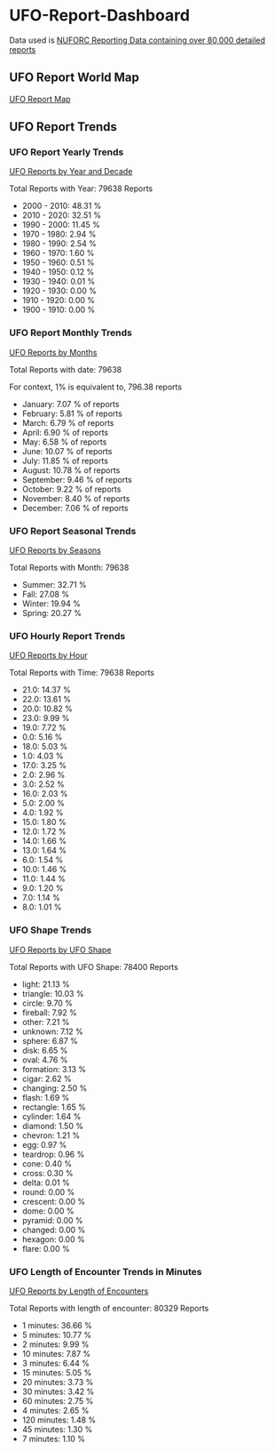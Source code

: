 # UFO-Report-Dashboard

Data used is [NUFORC Reporting Data containing over 80,000 detailed reports](https://www.kaggle.com/NUFORC/ufo-sightings)

## UFO Report World Map
[UFO Report Map](https://8codebuff8.github.io/UFO-Report-Dashboard/html/global_map.html)

## UFO Report Trends


### UFO Report Yearly Trends
[UFO Reports by Year and Decade](https://8codebuff8.github.io/UFO-Report-Dashboard/html/years.html)

Total Reports with Year: 79638 Reports

* 2000 - 2010:  48.31 %
* 2010 - 2020:  32.51 %
* 1990 - 2000:  11.45 %
* 1970 - 1980:  2.94 %
* 1980 - 1990:  2.54 %
* 1960 - 1970:  1.60 %
* 1950 - 1960:  0.51 %
* 1940 - 1950:  0.12 %
* 1930 - 1940:  0.01 %
* 1920 - 1930:  0.00 %
* 1910 - 1920:  0.00 %
* 1900 - 1910:  0.00 %

### UFO Report Monthly Trends
[UFO Reports by Months](https://8codebuff8.github.io/UFO-Report-Dashboard/html/months.html)

Total Reports with date:  79638

For context, 1% is equivalent to, 796.38 reports

* January: 7.07 % of reports
* February: 5.81 % of reports
* March: 6.79 % of reports
* April: 6.90 % of reports
* May: 6.58 % of reports
* June: 10.07 % of reports
* July: 11.85 % of reports
* August: 10.78 % of reports
* September: 9.46 % of reports
* October: 9.22 % of reports
* November: 8.40 % of reports
* December: 7.06 % of reports

### UFO Report Seasonal Trends
[UFO Reports by Seasons](https://8codebuff8.github.io/UFO-Report-Dashboard/html/seasons.html)

Total Reports with Month: 79638

* Summer:  32.71 %
* Fall:  27.08 %
* Winter:  19.94 %
* Spring:  20.27 %

### UFO Hourly Report Trends
[UFO Reports by Hour](https://8codebuff8.github.io/UFO-Report-Dashboard/html/hours.html)

Total Reports with Time: 79638 Reports

* 21.0: 14.37 %
* 22.0: 13.61 %
* 20.0: 10.82 %
* 23.0: 9.99 %
* 19.0: 7.72 %
* 0.0: 5.16 %
* 18.0: 5.03 %
* 1.0: 4.03 %
* 17.0: 3.25 %
* 2.0: 2.96 %
* 3.0: 2.52 %
* 16.0: 2.03 %
* 5.0: 2.00 %
* 4.0: 1.92 %
* 15.0: 1.80 %
* 12.0: 1.72 %
* 14.0: 1.66 %
* 13.0: 1.64 %
* 6.0: 1.54 %
* 10.0: 1.46 %
* 11.0: 1.44 %
* 9.0: 1.20 %
* 7.0: 1.14 %
* 8.0: 1.01 %

### UFO Shape Trends
[UFO Reports by UFO Shape](https://8codebuff8.github.io/UFO-Report-Dashboard/html/shapes.html)

Total Reports with UFO Shape: 78400 Reports

* light: 21.13 %
* triangle: 10.03 %
* circle: 9.70 %
* fireball: 7.92 %
* other: 7.21 %
* unknown: 7.12 %
* sphere: 6.87 %
* disk: 6.65 %
* oval: 4.76 %
* formation: 3.13 %
* cigar: 2.62 %
* changing: 2.50 %
* flash: 1.69 %
* rectangle: 1.65 %
* cylinder: 1.64 %
* diamond: 1.50 %
* chevron: 1.21 %
* egg: 0.97 %
* teardrop: 0.96 %
* cone: 0.40 %
* cross: 0.30 %
* delta: 0.01 %
* round: 0.00 %
* crescent: 0.00 %
* dome: 0.00 %
* pyramid: 0.00 %
* changed: 0.00 %
* hexagon: 0.00 %
* flare: 0.00 %

### UFO Length of Encounter Trends in Minutes
[UFO Reports by Length of Encounters](https://8codebuff8.github.io/UFO-Report-Dashboard/html/encounter_lengths.html)

Total Reports with length of encounter: 80329 Reports

* 1 minutes: 36.66 %
* 5 minutes: 10.77 %
* 2 minutes: 9.99 %
* 10 minutes: 7.87 %
* 3 minutes: 6.44 %
* 15 minutes: 5.05 %
* 20 minutes: 3.73 %
* 30 minutes: 3.42 %
* 60 minutes: 2.75 %
* 4 minutes: 2.65 %
* 120 minutes: 1.48 %
* 45 minutes: 1.30 %
* 7 minutes: 1.10 %

